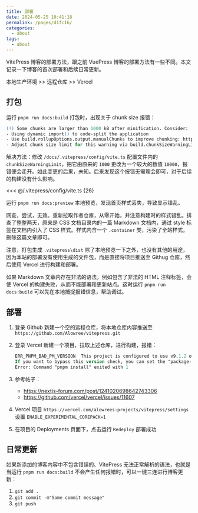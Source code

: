 ```yaml
---
title: 部署
date: 2024-05-25 10:41:18
permalink: /pages/d1fc16/
categories: 
  - about
tags: 
  - about
---
```


VitePress 博客的部署方法，跟之前 VuePress 博客的部署方法有一些不同。本文记录一下博客的首次部署和后续日常更新。

本地生产环境 >> 远程仓库 >> Vercel

## 打包

运行 `pnpm run docs:build` 打包时，出现关于 chunk size 报错：

```ps
(!) Some chunks are larger than 1000 kB after minification. Consider:
- Using dynamic import() to code-split the application
- Use build.rollupOptions.output.manualChunks to improve chunking: https://rollupjs.org/configuration-options/#output-manualchunks
- Adjust chunk size limit for this warning via build.chunkSizeWarningLimit.
```

解决方法：修改 `/docs/.vitepress/config/vite.ts` 配置文件内的 `chunkSizeWarningLimit`，把它由原来的 `1000` 更改为一个较大的数值 `10000`，报错便会走开。如此变更的后果，未知。后来发现这个报错无需理会即可，对于后续的构建没有什么影响。

<<< @/.vitepress/config/vite.ts {26}

运行 `pnpm run docs:preview` 本地预览，发现首页样式丢失，导致显示错乱。

网查，尝试，无效。重新拉取作者仓库，从零开始，并注意构建时的样式错乱。排查了整整两天，原来是 CSS 文档目录内的一篇 Markdown 文档内，通过 style 标签在文档内引入了 CSS 样式。样式内含一个 `.container` 类，污染了全站样式。删除这篇文章即可。

注意，打包生成 `.vitepress\dist` 除了本地预览一下之外，也没有其他的用途，因为本站的部署没有使用生成的文件包，而是直接将项目推送至 Githug 仓库，然后使用 Vercel 进行构建和部署。

如果 Markdown 文章内存在非法的语法，例如包含了非法的 HTML 注释标签，会使 Vercel 的构建失败，从而不能部署和更新站点。这时运行 `pnpm run docs:build` 可以先在本地捕捉报错信息，帮助调试。

## 部署

1.  登录 Github 新建一个空的远程仓库，将本地仓库内容推送至 `https://github.com/Alowree/vitepress.git`
2.  登录 Vercel 新建一个项目，拉取上述仓库，进行构建，报错：

    ```ps
    ERR_PNPM_BAD_PM_VERSION  This project is configured to use v9.1.2 of pnpm. Your current pnpm is v9.0.4
    If you want to bypass this version check, you can set the "package-manager-strict" configuration to "false" or set the "COREPACK_ENABLE_STRICT" environment variable to "0"
    Error: Command "pnpm install" exited with 1
    ```

3.  参考帖子：
    - <https://nextjs-forum.com/post/1241020698642743306>
    - <https://github.com/vercel/vercel/issues/11607>
4.  Vercel 项目 `https://vercel.com/alowrees-projects/vitepress/settings` 设置 `ENABLE_EXPERIMENTAL_COREPACK=1`
5.  在项目的 Deployments 页面下，点击运行 `Redeploy` 部署成功

## 日常更新

如果新添加的博客内容中不包含错误的、VitePress 无法正常解析的语法，也就是当运行 `pnpm run docs:build` 不会产生任何报错时，可以一键三连进行博客更新：

1. `git add .`
2. `git commit -m"Some commit message"`
3. `git push`
